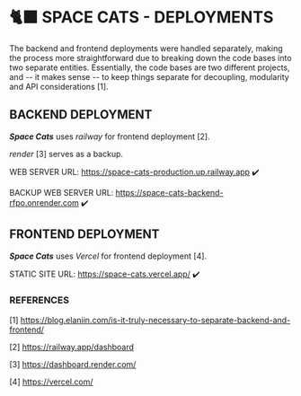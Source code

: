 # 🐈‍⬛ SPACE CATS - DEPLOYMENTS

The backend and frontend deployments were handled separately, making the process more straightforward due to breaking down the code bases into two separate entities. Essentially, the code bases are two different projects, and -- it makes sense -- to keep things separate for decoupling, modularity and API considerations [1].

## BACKEND DEPLOYMENT

_**Space Cats**_ uses _railway_ for frontend deployment [2].

_render_ [3] serves as a backup.

WEB SERVER URL: https://space-cats-production.up.railway.app ✔️

BACKUP WEB SERVER URL: https://space-cats-backend-rfpo.onrender.com ✔️

## FRONTEND DEPLOYMENT

_**Space Cats**_ uses _Vercel_ for frontend deployment [4].

STATIC SITE URL: https://space-cats.vercel.app/ ✔️

### REFERENCES

[1] https://blog.elaniin.com/is-it-truly-necessary-to-separate-backend-and-frontend/

[2] https://railway.app/dashboard

[3] https://dashboard.render.com/

[4] https://vercel.com/
